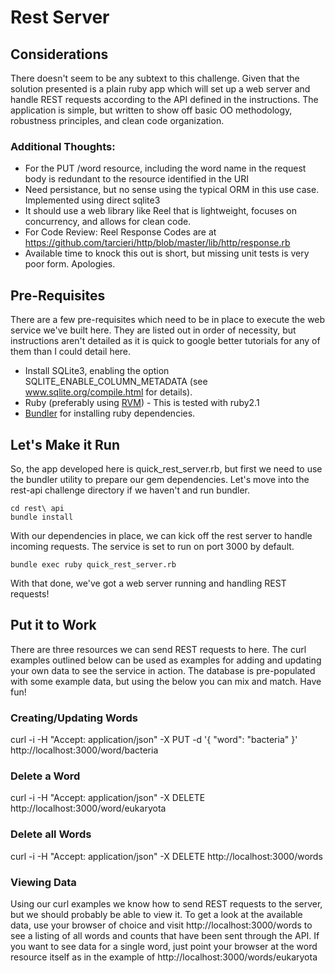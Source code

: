 Rest Server
===========

## Considerations

There doesn't seem to be any subtext to this challenge.  Given that the solution presented is a plain ruby app which
will set up a web server and handle REST requests according to the API defined in the instructions.  The application
is simple, but written to show off basic OO methodology, robustness principles, and clean code organization.

### Additional Thoughts:
* For the PUT /word resource, including the word name in the request body is redundant to the resource identified in the URI
* Need persistance, but no sense using the typical ORM in this use case.  Implemented using direct sqlite3
* It should use a web library like Reel that is lightweight, focuses on concurrency, and allows for clean code.
* For Code Review: Reel Response Codes are at https://github.com/tarcieri/http/blob/master/lib/http/response.rb
* Available time to knock this out is short, but missing unit tests is very poor form. Apologies.

## Pre-Requisites
There are a few pre-requisites which need to be in place to execute the web service we've built here.  They are listed
out in order of necessity, but instructions aren't detailed as it is quick to google better tutorials for any of them
than I could detail here.

* Install SQLite3, enabling the option SQLITE_ENABLE_COLUMN_METADATA (see www.sqlite.org/compile.html for details).
* Ruby (preferably using [RVM](http://rvm.io)) - This is tested with ruby2.1
* [Bundler](http://bundler.io/) for installing ruby dependencies.


## Let's Make it Run
So, the app developed here is quick_rest_server.rb, but first we need to use the bundler utility to prepare our gem
dependencies. Let's move into the rest-api challenge directory if we haven't and run bundler.

```
cd rest\ api
bundle install
```

With our dependencies in place, we can kick off the rest server to handle incoming requests.  The service is set to
run on port 3000 by default.

```
bundle exec ruby quick_rest_server.rb
```

With that done, we've got a web server running and handling REST requests!


## Put it to Work
There are three resources we can send REST requests to here. The curl examples outlined below can be used as examples
for adding and updating your own data to see the service in action. The database is pre-populated with some example
data, but using the below you can mix and match. Have fun!

### Creating/Updating Words
curl -i -H "Accept: application/json" -X PUT -d '{ "word": "bacteria" }' http://localhost:3000/word/bacteria

### Delete a Word
curl -i -H "Accept: application/json" -X DELETE http://localhost:3000/word/eukaryota

### Delete all Words
curl -i -H "Accept: application/json" -X DELETE http://localhost:3000/words

### Viewing Data
Using our curl examples we know how to send REST requests to the server, but we should probably be able to view it. To
get a look at the available data, use your browser of choice and visit http://localhost:3000/words to see a listing of
all words and counts that have been sent through the API.  If you want to see data for a single word, just point your
browser at the word resource itself as in the example of http://localhost:3000/words/eukaryota

